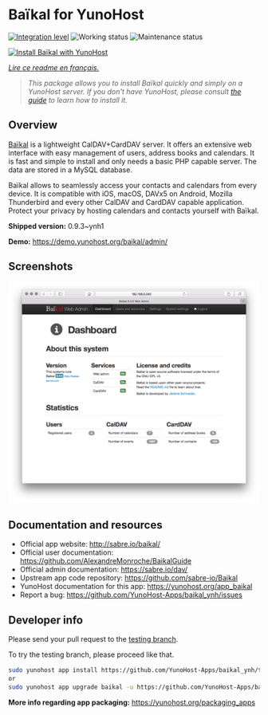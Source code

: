 <!--
N.B.: This README was automatically generated by https://github.com/YunoHost/apps/tree/master/tools/README-generator
It shall NOT be edited by hand.
-->

# Baïkal for YunoHost

[![Integration level](https://dash.yunohost.org/integration/baikal.svg)](https://dash.yunohost.org/appci/app/baikal) ![Working status](https://ci-apps.yunohost.org/ci/badges/baikal.status.svg) ![Maintenance status](https://ci-apps.yunohost.org/ci/badges/baikal.maintain.svg)

[![Install Baïkal with YunoHost](https://install-app.yunohost.org/install-with-yunohost.svg)](https://install-app.yunohost.org/?app=baikal)

*[Lire ce readme en français.](./README_fr.md)*

> *This package allows you to install Baïkal quickly and simply on a YunoHost server.
If you don't have YunoHost, please consult [the guide](https://yunohost.org/#/install) to learn how to install it.*

## Overview

[Baïkal](http://baikal-server.com/) is a lightweight CalDAV+CardDAV server. It offers an extensive web interface with easy management of users, address books and calendars. It is fast and simple to install and only needs a basic PHP capable server. The data are stored in a MySQL database.

Baïkal allows to seamlessly access your contacts and calendars from every device. It is compatible with iOS, macOS, DAVx5 on Android, Mozilla Thunderbird and every other CalDAV and CardDAV capable application. Protect your privacy by hosting calendars and contacts yourself with Baïkal.

**Shipped version:** 0.9.3~ynh1

**Demo:** https://demo.yunohost.org/baikal/admin/

## Screenshots

![Screenshot of Baïkal](./doc/screenshots/baikal-in-use.png)

## Documentation and resources

* Official app website: <http://sabre.io/baikal/>
* Official user documentation: <https://github.com/AlexandreMonroche/BaikalGuide>
* Official admin documentation: <https://sabre.io/dav/>
* Upstream app code repository: <https://github.com/sabre-io/Baikal>
* YunoHost documentation for this app: <https://yunohost.org/app_baikal>
* Report a bug: <https://github.com/YunoHost-Apps/baikal_ynh/issues>

## Developer info

Please send your pull request to the [testing branch](https://github.com/YunoHost-Apps/baikal_ynh/tree/testing).

To try the testing branch, please proceed like that.

``` bash
sudo yunohost app install https://github.com/YunoHost-Apps/baikal_ynh/tree/testing --debug
or
sudo yunohost app upgrade baikal -u https://github.com/YunoHost-Apps/baikal_ynh/tree/testing --debug
```

**More info regarding app packaging:** <https://yunohost.org/packaging_apps>
